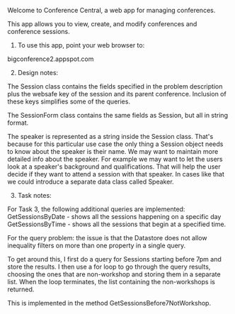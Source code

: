 Welcome to Conference Central, a web app for managing conferences.

This app allows you to view, create, and modify conferences and conference
sessions.

1. To use this app, point your web browser to:

bigconference2.appspot.com


2. Design notes:

The Session class contains the fields specified in the problem description
plus the websafe key of the session and its parent conference.  Inclusion
of these keys simplifies some of the queries.

The SessionForm class contains the same fields as Session, but all in
string format.

The speaker is represented as a string inside the Session class.  That's
because for this particular use case the only thing a Session object
needs to know about the speaker is their name.  We may want to maintain
more detailed info about the speaker.  For example we may want to let the
users look at a speaker's background and qualifications.  That will help
the user decide if they want to attend a session with that speaker.
In cases like that we could introduce a separate data class called Speaker.


3. Task notes:

For Task 3, the following additional queries are implemented:
GetSessionsByDate - shows all the sessions happening on a specific day
GetSessionsByTime - shows all the sessions that begin at a specified time.

For the query problem: the issue is that the Datastore does not allow
inequality filters on more than one property in a single query.

To get around this, I first do a query for Sessions starting before 7pm
and store the results.  I then use a for loop to go through the query
results, choosing the ones that are non-workshop and storing them in
a separate list.  When the loop terminates, the list containing the
non-workshops is returned.

This is implemented in the method GetSessionsBefore7NotWorkshop.
